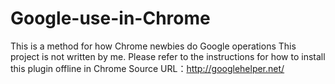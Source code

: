 # Google-use-in-Chrome
This is a method for how Chrome newbies do Google operations
This project is not written by me. Please refer to the instructions for how to install this plugin offline in Chrome
Source URL：http://googlehelper.net/

